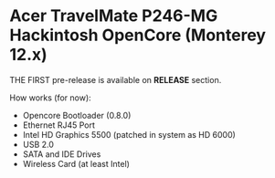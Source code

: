 # Acer TravelMate P246-MG Hackintosh OpenCore (Monterey 12.x)

THE FIRST pre-release is available on **RELEASE** section.

How works (for now):
- Opencore Bootloader (0.8.0)
- Ethernet RJ45 Port
- Intel HD Graphics 5500 (patched in system as HD 6000)
- USB 2.0
- SATA and IDE Drives
- Wireless Card (at least Intel)
